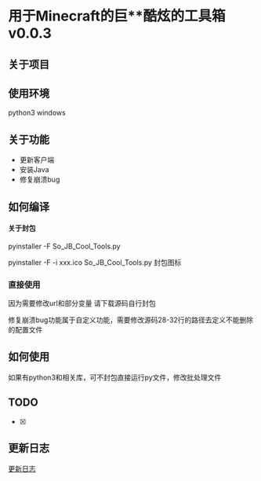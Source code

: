 # 用于Minecraft的巨**酷炫的工具箱v0.0.3

## 关于项目



## 使用环境

python3 windows<br>

## 关于功能

* 更新客户端
* 安装Java
* 修复崩溃bug

## 如何编译

#### 关于封包

pyinstaller -F So_JB_Cool_Tools.py

pyinstaller -F -i xxx.ico So_JB_Cool_Tools.py 封包图标

### 直接使用

因为需要修改url和部分变量 请下载源码自行封包

修复崩溃bug功能属于自定义功能，需要修改源码28-32行的路径去定义不能删除的配置文件

## 如何使用

如果有python3和相关库，可不封包直接运行py文件，修改批处理文件

## TODO

- [x] 

## 更新日志

[更新日志](./CHANGELOG.md)

